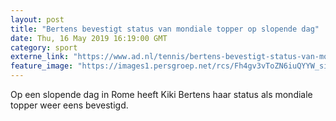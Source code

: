 ```yaml
---
layout: post
title: "Bertens bevestigt status van mondiale topper op slopende dag"
date: Thu, 16 May 2019 16:19:00 GMT
category: sport
externe_link: "https://www.ad.nl/tennis/bertens-bevestigt-status-van-mondiale-topper-op-slopende-dag~a03c4f61/"
feature_image: "https://images1.persgroep.net/rcs/Fh4gv3vToZN6iuQYYW_sijA9xs0/diocontent/148503923/_fitwidth/400/?appId=21791a8992982cd8da851550a453bd7f&quality=0.7"
---
```


Op een slopende dag in Rome heeft Kiki Bertens haar status als mondiale topper weer eens bevestigd.
